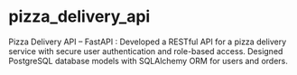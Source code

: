 # pizza_delivery_api
Pizza Delivery API – FastAPI  : Developed a RESTful API for a pizza delivery service with secure user authentication and role-based access. Designed PostgreSQL database models with SQLAlchemy ORM for users and orders.
